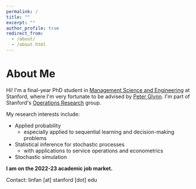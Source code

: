 ```yaml
---
permalink: /
title: ""
excerpt: ""
author_profile: true
redirect_from: 
  - /about/
  - /about.html
---
```


About Me
======
Hi! I'm a final-year PhD student in [Management Science and Engineering](https://msande.stanford.edu/) at Stanford, where I'm very fortunate to be advised by [Peter Glynn](https://web.stanford.edu/~glynn/). I'm part of Stanford's [Operations Research](https://or.stanford.edu/) group.

My research interests include: 
<sub><sup>     <sub><sup>
- Applied probability
  - especially applied to sequential learning and decision-making problems
- Statistical inference for stochastic processes
  - with applications to service operations and econometrics
- Stochastic simulation
        
      
**I am on the 2022-23 academic job market.**    
     
     
Contact: linfan [at] stanford [dot] edu



